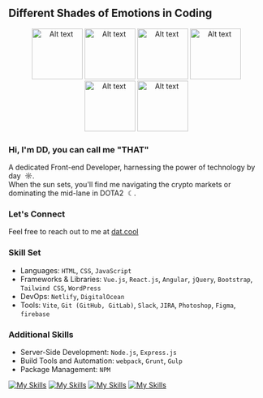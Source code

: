 ## Different Shades of Emotions in Coding
<p align="center">
  <img src="https://raw.githubusercontent.com/doanthanhdat2509/doanthanhdat2509/main/emotion_ami_01.gif" alt="Alt text" width="100" height="100">
  <img src="https://raw.githubusercontent.com/doanthanhdat2509/doanthanhdat2509/main/emotion_ami_02.gif" alt="Alt text" width="100" height="100">
  <img src="https://raw.githubusercontent.com/doanthanhdat2509/doanthanhdat2509/main/emotion_ami_03.gif" alt="Alt text" width="100" height="100">
  <img src="https://raw.githubusercontent.com/doanthanhdat2509/doanthanhdat2509/main/emotion_ami_04.gif" alt="Alt text" width="100" height="100">
  <img src="https://raw.githubusercontent.com/doanthanhdat2509/doanthanhdat2509/main/emotion_ami_05.gif" alt="Alt text" width="100" height="100">
  <img src="https://raw.githubusercontent.com/doanthanhdat2509/doanthanhdat2509/main/emotion_ami_06.gif" alt="Alt text" width="100" height="100">
</p>

### Hi, I'm DD, you can call me "THAT"
A dedicated Front-end Developer, harnessing the power of technology by day &nbsp;☼.<br/>
When the sun sets, you'll find me navigating the crypto markets or dominating the mid-lane in DOTA2 &nbsp;☾.

### Let's Connect
Feel free to reach out to me at [dat.cool](https://dat.cool/)

### Skill Set
- Languages: `HTML`, `CSS`, `JavaScript`
- Frameworks & Libraries: `Vue.js`, `React.js`, `Angular`, `jQuery`, `Bootstrap`, `Tailwind CSS`, `WordPress`
- DevOps: `Netlify`, `DigitalOcean`
- Tools: `Vite`, `Git (GitHub, GitLab)`, `Slack`, `JIRA`, `Photoshop`, `Figma`, `firebase`

### Additional Skills
- Server-Side Development: `Node.js`, `Express.js`
- Build Tools and Automation: `webpack`, `Grunt`, `Gulp`
- Package Management: `NPM`


[![My Skills](https://skillicons.dev/icons?i=html,css,js)](https://skillicons.dev)
[![My Skills](https://skillicons.dev/icons?i=vue,react,nextjs,angular,jquery,bootstrap,tailwind,wordpress)](https://skillicons.dev)
[![My Skills](https://skillicons.dev/icons?i=netlify,vercel)](https://skillicons.dev)
[![My Skills](https://skillicons.dev/icons?i=vite,webpack,gitlab,github,ps,figma,firebase)](https://skillicons.dev)
